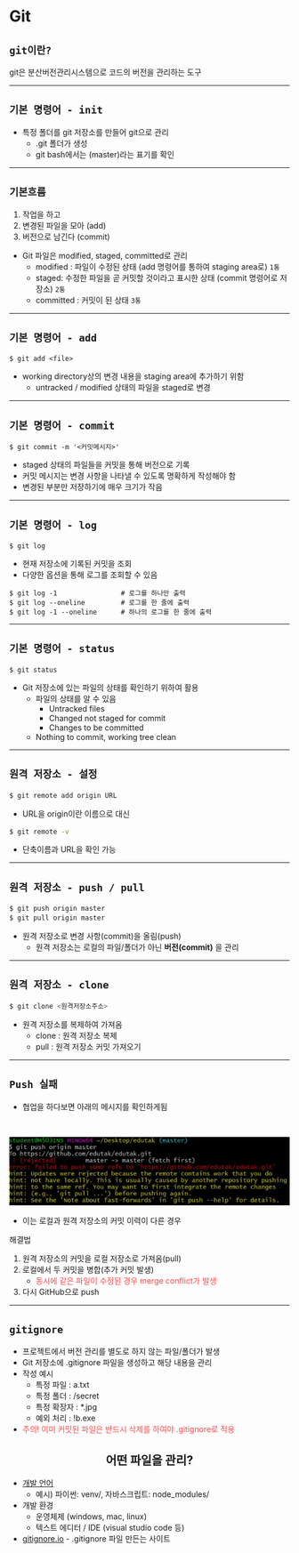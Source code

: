 # Git

## `git이란?`
git은 분산버전관리시스템으로 코드의 버전을 관리하는 도구

---

## `기본 명령어 - init`
- 특정 폴더를 git 저장소를 만들어 git으로 관리
    - .git 폴더가 생성
    - git bash에서는 (master)라는 표기를 확인
---

## `기본흐름`
1. 작업을 하고
2. 변경된 파일을 모아 (add)
3. 버전으로 남긴다 (commit)

- Git 파일은 modified, staged, committed로 관리
    - modified : 파일이 수정된 상태 (add 명령어를 통하여 staging area로) `1통`
    - staged: 수정한 파일을 곧 커밋할 것이라고 표시한 상태 (commit 명령어로 저장소) `2통`
    - committed : 커밋이 된 상태 `3통`
---

## `기본 명령어 - add`
```
$ git add <file>
```
- working directory상의 변경 내용을 staging area에 추가하기 위함
    - untracked / modified 상태의 파일을 staged로 변경
---

## `기본 명령어 - commit`
```
$ git commit -m '<커밋메시지>'
```
- staged 상태의 파일들을 커밋을 통해 버전으로 기록
- 커밋 메시지는 변경 사항을 나타낼 수 있도록 명확하게 작성해야 함
- 변경된 부분만 저장하기에 매우 크기가 작음
---

## `기본 명령어 - log`
```
$ git log
```
- 현재 저장소에 기록된 커밋을 조회
- 다양한 옵션을 통해 로그를 조회할 수 있음
```
$ git log -1                # 로그를 하나만 출력
$ git log --oneline         # 로그를 한 줄에 출력
$ git log -1 --oneline      # 하나의 로그를 한 줄에 출력
```
---

## `기본 명령어 - status`
```
$ git status
```
- Git 저장소에 있는 파일의 상태를 확인하기 위하여 활용
    - 파일의 상태를 알 수 있음
        - Untracked files
        - Changed not staged for commit
        - Changes to be committed
    - Nothing to commit, working tree clean
---

## `원격 저장소 - 설정`
```bash
$ git remote add origin URL
```
- URL을 origin이란 이름으로 대신

```bash
$ git remote -v
```
- 단축이름과 URL을 확인 가능
---
## `원격 저장소 - push / pull`
```bash
$ git push origin master
$ git pull origin master
```
- 원격 저장소로 변경 사항(commit)을 올림(push)
    - 원격 저장소는 로컬의 파일/폴더가 아닌 **버전(commit)** 을 관리
---

## `원격 저장소 - clone`
```bash
$ git clone <원격저장소주소>
```
- 원격 저장소를 복제하여 가져옴
    - clone : 원격 저장소 복제
    - pull : 원격 저장소 커밋 가져오기
---

## `Push 실패`
- 협업을 하다보면 아래의 메시지를 확인하게됨
<br>

![push_conflict](push_conflict.jpg)
- 이는 로컬과 원격 저장소의 커밋 이력이 다른 경우<br>

해결법<br>
1. 원격 저장소의 커밋을 로컬 저장소로 가져옴(pull)
2. 로컬에서 두 커밋을 병합(추가 커밋 발생)
    - <span style="color:#FF4848">동시에 같은 파일이 수정된 경우 merge conflict가 발생</span>
3. 다시 GitHub으로 push
---

## `gitignore`
- 프로젝트에서 버전 관리를 별도로 하지 않는 파일/폴더가 발생
- Git 저장소에 .gitignore 파일을 생성하고 해당 내용을 관리
- 작성 예시
    - 특정 파일 : a.txt
    - 특정 폴더 : /secret
    - 특정 확장자 : *.jpg
    - 예외 처리 : !b.exe
- <span style="color:#FF4848">주의! 이미 커밋된 파일은 반드시 삭제를 하여야 .gitignore로 적용</span>
## <div align=center>어떤 파일을 관리?</div>

- [개발 언어](https://github.com/github/gitignore)
    - 예시) 파이썬: venv/, 자바스크립트: node_modules/
- 개발 환경
    - 운영체제 (windows, mac, linux)
    - 텍스트 에디터 / IDE (visual studio code 등)
- [gitignore.io](https://gitignore.io) - .gitignore 파일 만든는 사이트
